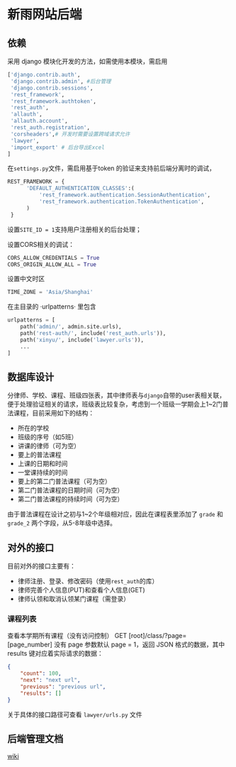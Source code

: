 # 新雨网站后端

## 依赖

采用 django 模块化开发的方法，如需使用本模块，需启用

```python
['django.contrib.auth', 
 'django.contrib.admin', #后台管理 
 'django.contrib.sessions',
 'rest_framework',
 'rest_framework.authtoken',
 'rest_auth',
 'allauth',
 'allauth.account',
 'rest_auth.registration',
 'corsheaders',# 开发时需要设置跨域请求允许
 'lawyer',
 'import_export' # 后台导出Excel
]
```

在`settings.py`文件，需启用基于token 的验证来支持前后端分离时的调试，

```python
REST_FRAMEWORK = {
      'DEFAULT_AUTHENTICATION_CLASSES':(
          'rest_framework.authentication.SessionAuthentication',
          'rest_framework.authentication.TokenAuthentication',
      )
 }

```

设置`SITE_ID = 1`支持用户注册相关的后台处理；

设置CORS相关的调试：

```python
CORS_ALLOW_CREDENTIALS = True
CORS_ORIGIN_ALLOW_ALL = True
```

设置中文时区
```python
TIME_ZONE = 'Asia/Shanghai'
```

在主目录的 ·urlpatterns· 里包含
```python
urlpatterns = [
    path('admin/', admin.site.urls),
    path('rest-auth/', include('rest_auth.urls')),
    path('xinyu/', include('lawyer.urls')),
    ...
]
```
## 数据库设计

分律师、学校、课程、班级四张表，其中律师表与`django`自带的user表相关联，便于处理验证相关的请求，班级表比较复杂，考虑到一个班级一学期会上1~2门普法课程，目前采用如下的结构：

- 所在的学校
- 班级的序号（如5班）
- 讲课的律师（可为空）
- 要上的普法课程
- 上课的日期和时间
- 一堂课持续的时间
- 要上的第二门普法课程（可为空）
- 第二门普法课程的日期时间（可为空）
- 第二门普法课程的持续时间（可为空）

由于普法课程在设计之初与1~2个年级相对应，因此在课程表里添加了 `grade` 和 `grade_2` 两个字段，从5-8年级中选择。



## 对外的接口

目前对外的接口主要有：

- 律师注册、登录、修改密码（使用`rest_auth`的库）
- 律师完善个人信息(PUT)和查看个人信息(GET)
- 律师认领和取消认领某门课程（需登录）

### 课程列表
 查看本学期所有课程（没有访问控制）
GET [root]/class/?page=[page_number]
没有 page 参数默认 page = 1，返回 JSON 格式的数据，其中 results 键对应着实际请求的数据：

```JSON
{
    "count": 100,
    "next": "next url",
    "previous": "previous url",
    "results": []
}
``` 
关于具体的接口路径可查看 `lawyer/urls.py` 文件

## 后端管理文档
[wiki](https://github.com/zhaofeng-shu33/django_xinyu_bg/wiki/backend-admin.py)